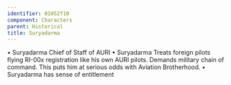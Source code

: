 ```yaml
---
identifier: 01052f10
component: Characters
parent: Historical 
title: Suryadarma
---
```

• Suryadarma Chief of Staff of AURI • Suryadarma Treats foreign pilots
flying RI-00x registration like his own AURI pilots. Demands military
chain of command. This puts him at serious odds with Aviation
Brotherhood. • Suryadarma has sense of entitlement
